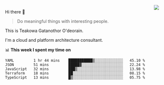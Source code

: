 <img align="right" src="https://github-readme-stats.vercel.app/api?username=Teakowa&show_icons=true&icon_color=2f80ed&text_color=718096&bg_color=ffffff&hide_title=true" />

Hi there 👋

> Do meaningful things with interesting people.

This is Teakowa Gatanothor O'deorain.

I'm a cloud and platform architecture consultant.

📊 **This week I spent my time on**
<!--START_SECTION:waka-->
```text
YAML         1 hr 44 mins    ███████████▒░░░░░░░░░░░░░   45.10 % 
JSON         51 mins         █████▓░░░░░░░░░░░░░░░░░░░   22.24 % 
JavaScript   32 mins         ███▒░░░░░░░░░░░░░░░░░░░░░   13.98 % 
Terraform    18 mins         ██░░░░░░░░░░░░░░░░░░░░░░░   08.15 % 
TypeScript   13 mins         █▒░░░░░░░░░░░░░░░░░░░░░░░   05.75 % 
```
<!--END_SECTION:waka-->

